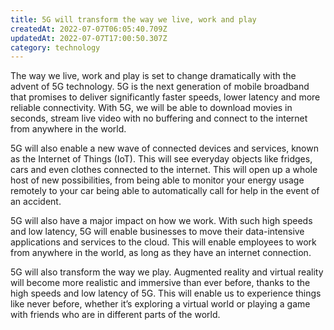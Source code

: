 ```yaml
---
title: 5G will transform the way we live, work and play
createdAt: 2022-07-07T06:05:40.709Z
updatedAt: 2022-07-07T17:00:50.307Z
category: technology
---
```


The way we live, work and play is set to change dramatically with the advent of 5G technology. 5G is the next generation of mobile broadband that promises to deliver significantly faster speeds, lower latency and more reliable connectivity. With 5G, we will be able to download movies in seconds, stream live video with no buffering and connect to the internet from anywhere in the world.

5G will also enable a new wave of connected devices and services, known as the Internet of Things (IoT). This will see everyday objects like fridges, cars and even clothes connected to the internet. This will open up a whole host of new possibilities, from being able to monitor your energy usage remotely to your car being able to automatically call for help in the event of an accident.

5G will also have a major impact on how we work. With such high speeds and low latency, 5G will enable businesses to move their data-intensive applications and services to the cloud. This will enable employees to work from anywhere in the world, as long as they have an internet connection.

5G will also transform the way we play. Augmented reality and virtual reality will become more realistic and immersive than ever before, thanks to the high speeds and low latency of 5G. This will enable us to experience things like never before, whether it’s exploring a virtual world or playing a game with friends who are in different parts of the world.

